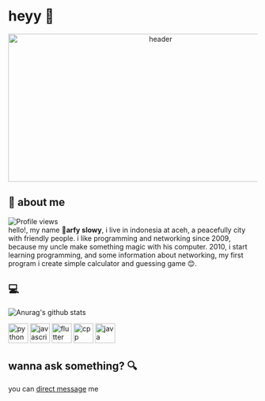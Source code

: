# heyy :wave:
<p align="center">
  <img src="https://content.techgig.com/thumb/msid-75320007,width-860,resizemode-4/Python-is-the-most-preferred-programming-language.jpg?216831" alt="header" height="300" width="600">
</p>



## :boy: about me 
![Profile views](https://gpvc.arturio.dev/slowy07)\
hello!, my name :boy:**arfy slowy**, i live in indonesia at aceh, a peacefully city with friendly people. i like programming and networking since 2009, because my uncle make something magic with his computer. 2010, i start learning programming, and some information about networking, my first program i create simple calculator and guessing game :blush:.
## :computer:
![Anurag's github stats](https://github-readme-stats.vercel.app/api?username=slowy07&show_icons=true&theme=bear)
<p align="left">
  <img src="https://cdn.icon-icons.com/icons2/112/PNG/512/python_18894.png" width="40" height="40"alt="python">
  <img src="https://cdn.icon-icons.com/icons2/2108/PNG/512/javascript_icon_130900.png" width="40" height="40" alt="javascript">
  <img src="https://cdn.icon-icons.com/icons2/2107/PNG/512/file_type_flutter_icon_130599.png" width="40" height="40" alt="flutter">
  <img src="https://cdn.icon-icons.com/icons2/2107/PNG/512/file_type_cpp_icon_130670.png" width="40" height="40" alt="cpp">
  <img src="https://cdn.icon-icons.com/icons2/159/PNG/256/java_22523.png" width="40" height="40" alt="java">
</p>

## wanna ask something? :mag:
you can [direct message](https://www.instagram.com/arfy.slowy) me
